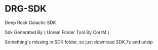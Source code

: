 # DRG-SDK
Deep Rock Galactic SDK

Sdk Generated By ( Unreal Finder Tool By CorrM )

Something's missing in SDK folder, so just download SDK.7z and unzip
